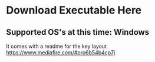 Download Executable Here
=====

Supported OS's at this time: Windows
-----------

It comes with a readme for the key layout
https://www.mediafire.com/#oro6b54b4cp7j